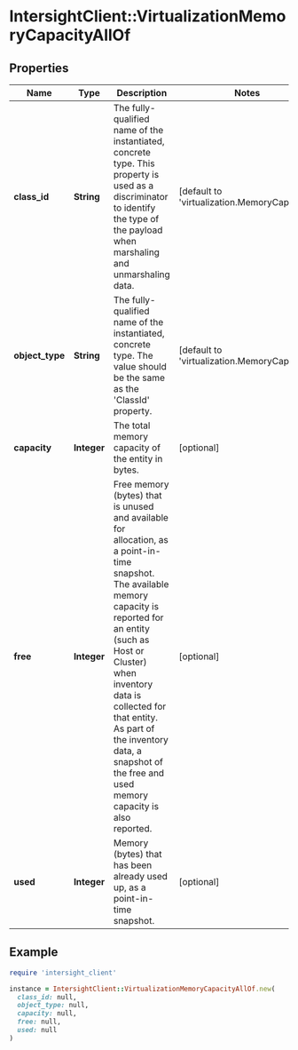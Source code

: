 # IntersightClient::VirtualizationMemoryCapacityAllOf

## Properties

| Name | Type | Description | Notes |
| ---- | ---- | ----------- | ----- |
| **class_id** | **String** | The fully-qualified name of the instantiated, concrete type. This property is used as a discriminator to identify the type of the payload when marshaling and unmarshaling data. | [default to &#39;virtualization.MemoryCapacity&#39;] |
| **object_type** | **String** | The fully-qualified name of the instantiated, concrete type. The value should be the same as the &#39;ClassId&#39; property. | [default to &#39;virtualization.MemoryCapacity&#39;] |
| **capacity** | **Integer** | The total memory capacity of the entity in bytes. | [optional] |
| **free** | **Integer** | Free memory (bytes) that is unused and available for allocation, as a point-in-time snapshot. The available memory capacity is reported for an entity (such as Host or Cluster) when inventory data is collected for that entity. As part of the inventory data, a snapshot of the free and used memory capacity is also reported. | [optional] |
| **used** | **Integer** | Memory (bytes) that has been already used up, as a point-in-time snapshot. | [optional] |

## Example

```ruby
require 'intersight_client'

instance = IntersightClient::VirtualizationMemoryCapacityAllOf.new(
  class_id: null,
  object_type: null,
  capacity: null,
  free: null,
  used: null
)
```

